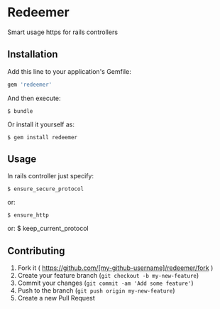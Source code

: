 # Redeemer

Smart usage https for rails controllers

## Installation

Add this line to your application's Gemfile:

```ruby
gem 'redeemer'
```

And then execute:

    $ bundle

Or install it yourself as:

    $ gem install redeemer

## Usage

In rails controller just specify:

    $ ensure_secure_protocol

or:

    $ ensure_http

or:
    $ keep_current_protocol

## Contributing

1. Fork it ( https://github.com/[my-github-username]/redeemer/fork )
2. Create your feature branch (`git checkout -b my-new-feature`)
3. Commit your changes (`git commit -am 'Add some feature'`)
4. Push to the branch (`git push origin my-new-feature`)
5. Create a new Pull Request
